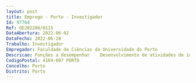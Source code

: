 ```yaml
--- 
layout: post
title: Emprego - Porto - Investigador
Id: 97764
Ref: OE202206/0115
DataAbertura: 2022-06-02
DataFecho: 2022-06-28
Trabalho: Investigador
Empregador: Faculdade de Ciências da Universidade do Porto
Descricao: Funções a desempenhar    Desenvolvimento de atividades de investigac¸a~o integradas no prosseguimento dos objetivos do CMUP para o peri´odo 2020–2023.   Servic¸o docente no Departamento de Matema´tica da Faculdade de Cie^ncias da Universidade do Porto. (Ate´ quatro horas letivas semanais, em me´dia anual de acordo com o Artigo 12.º, n.º 3 do Regulamento n.º 487 2020 do Pessoal de Investigac¸a~o, de Cie^ncia e de Tecnologia da Universidade do Porto.)
CodigoPostal: 4169-007 PORTO
Concelho: Porto
Distrito: Porto
--- 
```

